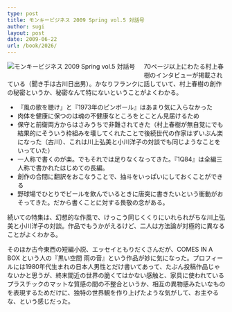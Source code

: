 ```yaml
---
type: post
title: モンキービジネス 2009 Spring vol.5 対話号
author: sugi
layout: post
date: 2009-06-22
url: /book/2026/
---
```

<a href="http://www.amazon.co.jp/exec/obidos/ASIN/4863321414/chezsugi-22/ref=nosim/" onclick="_gaq.push(['_trackEvent', 'outbound-article', 'http://www.amazon.co.jp/exec/obidos/ASIN/4863321414/chezsugi-22/ref=nosim/', '']);" name="amazletlink" target="_blank"><img src="http://i2.wp.com/ecx.images-amazon.com/images/I/51nSMQ5asML._SL160_.jpg?w=660" alt="モンキービジネス 2009 Spring vol.5 対話号" class="alignleft" style="float: left; margin: 0 20px 20px 0;" data-recalc-dims="1" /></a>

70ページ以上にわたる村上春樹のインタビューが掲載されている（聞き手は古川日出男）。かなりフランクに話していて、村上春樹の創作の秘密というか、秘密なんて特にないということがよくわかる。

  * 『風の歌を聴け」と『1973年のピンボール』はあまり気に入らなかった
  * 肉体を健康に保つのは魂の不健康なところをとことん見届けるため
  * 保守と前衛両方からはさみうちで非難されてきた（村上春樹が無自覚にでも結果的にそういう枠組みを壊してくれたことで後続世代の作家はずいぶん楽になった（古川）、これは川上弘美と小川洋子の対談でも同じようなことをいっていた）
  * 一人称で書くのが楽。でもそれでは足りなくなってきた。『1Q84』は全編三人称で書かれたはじめての長編。
  * 創作の合間に翻訳をおこなうことで、抽斗をいっぱいにしておくことができる
  * 野球場でひとりでビールを飲んでいるときに唐突に書きたいという衝動がおそってきた。だから書くことに対する畏敬の念がある。

続いての特集は、幻想的な作風で、けっこう同じくくりにいれられがちな川上弘美と小川洋子の対談。作品でもうかがえるけど、二人は方法論が対極的に異なることがよくわかる。

そのほか古今東西の短編小説、エッセイともりだくさんだが、COMES IN A BOX という人の『黒い空間 雨の音』という作品が妙に気になった。プロフィールには1980年代生まれの日本人男性とだけ書いてあって、たぶん投稿作品じゃないかと思うが、終末間近の世界の脆くてはかない感触と、家具に使われているプラスチックのマットな質感の間の不整合というか、相互の異物感みたいなものを表現するためだけに、独特の世界観を作り上げたような気がして、お主やるな、という感じだった。

